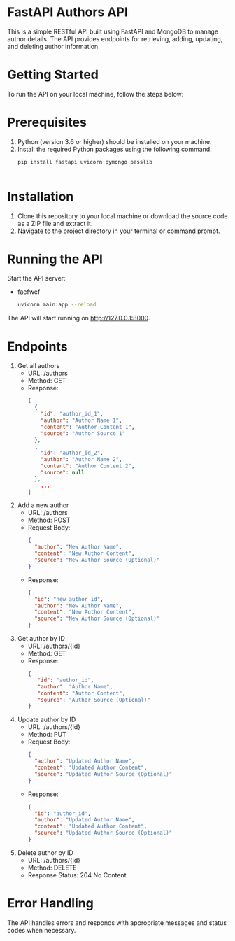 # FastAPI Authors API
This is a simple RESTful API built using FastAPI and MongoDB to manage author details. The API provides endpoints for retrieving, adding, updating, and deleting author information.

# Getting Started
To run the API on your local machine, follow the steps below:

# Prerequisites
 1. Python (version 3.6 or higher) should be installed on your machine.
 2. Install the required Python packages using the following command:
    ```bash
    pip install fastapi uvicorn pymongo passlib
  
# Installation
 1. Clone this repository to your local machine or download the source code as a ZIP file and extract it.
 2. Navigate to the project directory in your terminal or command prompt.

# Running the API
Start the API server:
 - faefwef
   ```bash
   uvicorn main:app --reload
The API will start running on http://127.0.0.1:8000.

# Endpoints
 1. Get all authors
    - URL: /authors
    - Method: GET
    - Response:
      ```json
      [
        {
          "id": "author_id_1",
          "author": "Author Name 1",
          "content": "Author Content 1",
          "source": "Author Source 1"
        },
        {
          "id": "author_id_2",
          "author": "Author Name 2",
          "content": "Author Content 2",
          "source": null
        },
          ...
      ]

 2. Add a new author
    - URL: /authors
    - Method: POST
    - Request Body:
      ```json
      {
        "author": "New Author Name",
        "content": "New Author Content",
        "source": "New Author Source (Optional)"
      }
     - Response:
       ```json
       {
         "id": "new_author_id",
         "author": "New Author Name",
         "content": "New Author Content",
         "source": "New Author Source (Optional)"
       }

 3. Get author by ID
    - URL: /authors/{id}
    - Method: GET
    - Response:
      ```json
      {
         "id": "author_id",
         "author": "Author Name",
         "content": "Author Content",
         "source": "Author Source (Optional)"
      }

 4. Update author by ID
    - URL: /authors/{id}
    - Method: PUT
    - Request Body:
      ```json
      {
        "author": "Updated Author Name",
        "content": "Updated Author Content",
        "source": "Updated Author Source (Optional)"
      }
    - Response:
      ```json
      {
        "id": "author_id",
        "author": "Updated Author Name",
        "content": "Updated Author Content",
        "source": "Updated Author Source (Optional)"
      }

 6. Delete author by ID
    - URL: /authors/{id}
    - Method: DELETE
    - Response Status: 204 No Content
      
# Error Handling
The API handles errors and responds with appropriate messages and status codes when necessary.
